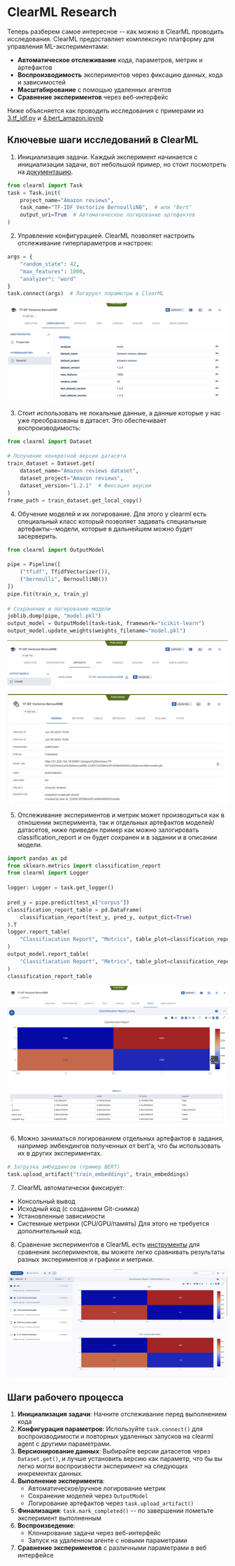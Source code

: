 # ClearML Research

Теперь разберем самое интересное -- как можно в ClearML проводить исследования. ClearML предоставляет комплексную платформу для управления ML-экспериментами:
- **Автоматическое отслеживание** кода, параметров, метрик и артефактов
- **Воспроизводимость** экспериментов через фиксацию данных, кода и зависимостей
- **Масштабирование** с помощью удаленных агентов
- **Сравнение экспериментов** через веб-интерфейс


Ниже объясняется как проводить исследования с примерами из [3.tf_idf.py](mlops-example/3.tf_idf.py) и [4.bert_amazon.ipynb](mlops-example/4.bert_amazon.ipynb)

## Ключевые шаги исследований в ClearML

1. Инициализация задачи. Каждый эксперимент начинается с инициализации задачи, вот небольшой пример, но стоит посмотреть на [документацию](https://clear.ml/docs/latest/docs/clearml_sdk/task_sdk/).
```python
from clearml import Task
task = Task.init(
    project_name="Amazon reviews",
    task_name="TF-IDF Vectorize BernoulliNB",  # или "Bert"
    output_uri=True  # Автоматическое логирование артефактов
)
```

2. Управление конфигурацией. ClearML позволяет настроить отслеживание гиперпараметров и настроек:
```python
args = {
    "random_state": 42,
    "max_features": 1000,
    "analyzer": "word"
}
task.connect(args)  # Логирует параметры в ClearML
```

![](images/experiment.config.png)

3. Стоит использовать не локальные данные, а данные которые у нас уже преобразованы в датасет. Это обеспечивает воспроизводимость:
```python
from clearml import Dataset

# Получение конкретной версии датасета
train_dataset = Dataset.get(
    dataset_name="Amazon reviews dataset",
    dataset_project="Amazon reviews",
    dataset_version="1.2.1"  # Фиксация версии
)
frame_path = train_dataset.get_local_copy()
```


4. Обучение моделей и их логирование. Для этого у clearml есть специальный класс который позволяет задавать специальные артефакты--модели, которые в дальнейшем можно будет засерверить.

```python
from clearml import OutputModel

pipe = Pipeline([
    ("tfidf", TfidfVectorizer()),
    ("bernoulli", BernoulliNB())
])
pipe.fit(train_x, train_y)

# Сохранение и логирование модели
joblib.dump(pipe, "model.pkl")
output_model = OutputModel(task=task, framework="scikit-learn")
output_model.update_weights(weights_filename="model.pkl")
```

![](images/experiment.model.png)
![](images/experiment.model.info.png)

5. Отслеживание экспериментов и метрик может производиться как в отношении эксперимента, так и отдельных артефактов моделей/датасетов, ниже приведен пример как можно залогировать classification_report и он будет сохранен и в задании и в описании модели.
```python
import pandas as pd
from sklearn.metrics import classification_report
from clearml import Logger

logger: Logger = task.get_logger()

pred_y = pipe.predict(test_x["corpus"])
classification_report_table = pd.DataFrame(
    classification_report(test_y, pred_y, output_dict=True)
).T
logger.report_table(
    "Classifiacation Report", "Metrics", table_plot=classification_report_table
)
output_model.report_table(
    "Classifiacation Report", "Metrics", table_plot=classification_report_table
)
classification_report_table
```

![](images/experiment.metrics.png)

6. Можно заниматься логированием отдельных артефактов в задания, например эмбендингов полученных от bert'a, что бы использовать их в других экспериментах.

```python
# Загрузка эмбеддингов (пример BERT)
task.upload_artifact("train_embeddings", train_embeddings)
```

7. ClearML автоматически фиксирует:
- Консольный вывод
- Исходный код (с созданием Git-снимка)
- Установленные зависимости
- Системные метрики (CPU/GPU/память)
Для этого не требуется дополнительный код.

8. Сравнение экспериментов
в ClearML есть [инструменты](https://clear.ml/docs/latest/docs/webapp/webapp_exp_comparing/) для сравнения экспериментов, вы можете легко сравнивать результаты разных экспериментов и графики и метрики.

![](images/experiment.compare.png)

## Шаги рабочего процесса
1. **Инициализация задачи**: Начните отслеживание перед выполнением кода
2. **Конфигурация параметров**: Используйте `task.connect()` для воспроизводимости и повторных удаленных запусков на clearml agent с другими параметрами.
3. **Версионирование данных**: Выбирайте версии датасетов через `Dataset.get()`, и лучше установить версию как параметр, что бы вы легко могли воспроизвести эксперимент на следующих инкрементах данных. 
4. **Выполнение эксперимента**:
   - Автоматическое/ручное логирование метрик
   - Сохранение моделей через `OutputModel`
   - Логирование артефактов через `task.upload_artifact()`
5. **Финализация**: `task.mark_completed()` -- по завершении пометьте эксперимент выполненным
6. **Воспроизведение**:
   - Клонирование задачи через веб-интерфейс
   - Запуск на удаленном агенте с новыми параметрами
7. **Сравнение экспериментов** с различными параметрами в веб интерфейсе
